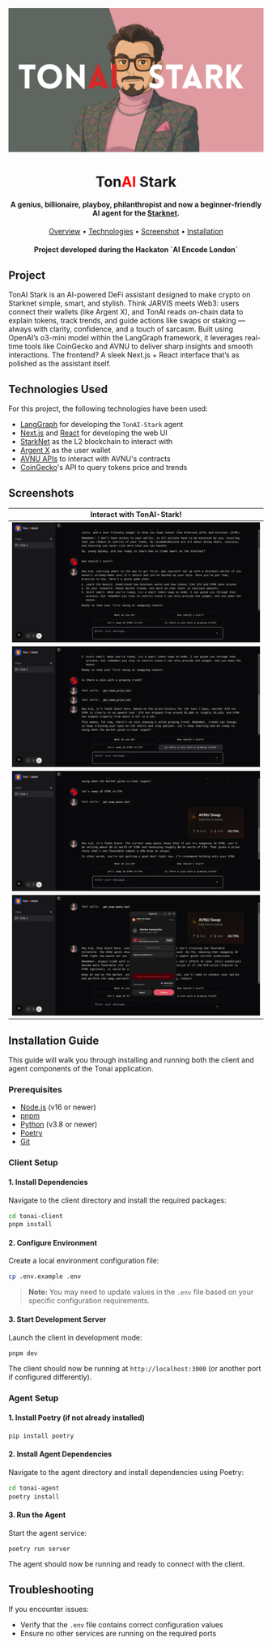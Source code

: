 ![tonai-stark](./assets/tonai-stark.png)

<h1 align="center">Ton<span style='color:red'>AI</span> Stark</h1>
<p>
</p>


<h4 align="center">A genius, billionaire, playboy, philanthropist and now a beginner-friendly AI agent for the <a href="https://www.starknet.io/" target="_blank">Starknet</a>.</h4>

<p align="center">
  <a href="#project-overview">Overview</a> •
  <a href="#technologies-used">Technologies</a> •
  <a href="#screenshots">Screenshot</a> •
  <a href="#installation-guide">Installation</a>
</p>

<h4 align="center">Project developed during the Hackaton `AI Encode London`</h4>


## Project

TonAI Stark is an AI-powered DeFi assistant designed to make crypto on Starknet simple, smart, and stylish. Think JARVIS meets Web3: users connect their wallets (like Argent X), and TonAI reads on-chain data to explain tokens, track trends, and guide actions like swaps or staking — always with clarity, confidence, and a touch of sarcasm. Built using OpenAI’s o3-mini model within the LangGraph framework, it leverages real-time tools like CoinGecko and AVNU to deliver sharp insights and smooth interactions. The frontend? A sleek Next.js + React interface that’s as polished as the assistant itself.

## Technologies Used

For this project, the following technologies have been used:

* [LangGraph](https://www.langchain.com/langgraph) for developing the `TonAI-Stark` agent
* [Next.js](https://nextjs.org/) and [React](https://react.dev/) for developing the web UI
* [StarkNet](https://www.starknet.io/) as the L2 blockchain to interact with
* [Argent X](https://www.argent.xyz/argent-x) as the user wallet
* [AVNU APIs](https://starknet.api.avnu.fi/webjars/swagger-ui/index.html#/Swap/getTokens%202) to interact with AVNU's contracts
* [CoinGecko](https://www.coingecko.com/)'s API to query tokens price and trends


## Screenshots

| Interact with TonAI-Stark! |
|-------|
| ![](assets/step-1.png) |
| ![](assets/step-2.png) |
| ![](assets/step-3.png) |
| ![](assets/step-4.png) |


## Installation Guide

This guide will walk you through installing and running both the client and agent components of the Tonai application.

### Prerequisites

- [Node.js](https://nodejs.org/) (v16 or newer)
- [pnpm](https://pnpm.io/installation)
- [Python](https://www.python.org/downloads/) (v3.8 or newer)
- [Poetry](https://python-poetry.org/docs/#installation)
- [Git](https://git-scm.com/downloads)

### Client Setup

#### 1. Install Dependencies

Navigate to the client directory and install the required packages:

```bash
cd tonai-client
pnpm install
```

#### 2. Configure Environment

Create a local environment configuration file:

```bash
cp .env.example .env
```

> **Note:** You may need to update values in the `.env` file based on your specific configuration requirements.

#### 3. Start Development Server

Launch the client in development mode:

```bash
pnpm dev
```

The client should now be running at `http://localhost:3000` (or another port if configured differently).

### Agent Setup

#### 1. Install Poetry (if not already installed)

```bash
pip install poetry
```

#### 2. Install Agent Dependencies

Navigate to the agent directory and install dependencies using Poetry:

```bash
cd tonai-agent
poetry install
```

#### 3. Run the Agent

Start the agent service:

```bash
poetry run server
```

The agent should now be running and ready to connect with the client.

## Troubleshooting

If you encounter issues:

- Verify that the `.env` file contains correct configuration values
- Ensure no other services are running on the required ports
